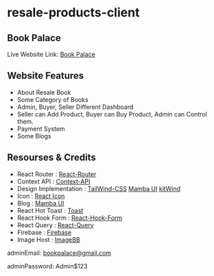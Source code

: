 # resale-products-client

## Book Palace

Live Website Link: [Book Palace](https://book-palace-99c50.web.app/)

## Website Features

- About Resale Book
- Some Category of Books
- Admin, Buyer, Seller Different Dashboard
- Seller can Add Product, Buyer can Buy Product, Admin can Control them.
- Payment System
- Some Blogs

## Resourses & Credits

- React Router : [React-Router](https://reactrouter.com/en/main)
- Context API : [Context-API](https://reactjs.org/docs/context.html)
- Design Implementation : [TailWind-CSS](https://tailwindcss.com/docs/installation)
  [Mamba UI](https://www.mambaui.com/components/)
  [kitWind](https://kitwind.io/products/kometa/components)
- Icon : [React Icon](https://react-icons.github.io/react-icons/)
- Blog : [Mamba UI](https://www.mambaui.com/components)
- React Hot Toast : [Toast](https://react-hot-toast.com/)
- React Hook Form : [React-Hook-Form](https://react-hook-form.com/)
- React Query : [React-Query](https://tanstack.com/query/v4/docs/overview)
- Firebase : [Firebase](https://firebase.google.com/)
- Image Host : [ImageBB](https://imgbb.com/)

adminEmail: bookpalace@gmail.com

adminPassword: Admin$123
